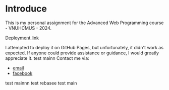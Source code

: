 # Introduce
This is my personal assignment for the Advanced Web Programming course - VNUHCMUS - 2024.

[Deployment link](https://tic-tac-toe-21120262.netlify.app/)

I attempted to deploy it on GitHub Pages, but unfortunately, it didn't work as expected. If anyone could provide assistance or guidance, I would greatly appreciate it.
test mainn
Contact me via:
  - [email](mailto:huukhangtc@gmail.com)
  - [facebook](https://www.facebook.com/sabochee/)

  test mainnn
  test rebasee
  test main
